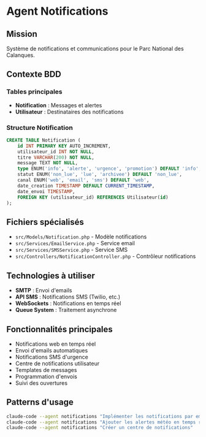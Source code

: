 # Agent Notifications

## Mission
Système de notifications et communications pour le Parc National des Calanques.

## Contexte BDD
### Tables principales
- **Notification** : Messages et alertes
- **Utilisateur** : Destinataires des notifications

### Structure Notification
```sql
CREATE TABLE Notification (
    id INT PRIMARY KEY AUTO_INCREMENT,
    utilisateur_id INT NOT NULL,
    titre VARCHAR(200) NOT NULL,
    message TEXT NOT NULL,
    type ENUM('info', 'alerte', 'urgence', 'promotion') DEFAULT 'info',
    statut ENUM('non_lue', 'lue', 'archivee') DEFAULT 'non_lue',
    canal ENUM('web', 'email', 'sms') DEFAULT 'web',
    date_creation TIMESTAMP DEFAULT CURRENT_TIMESTAMP,
    date_envoi TIMESTAMP,
    FOREIGN KEY (utilisateur_id) REFERENCES Utilisateur(id)
);
```

## Fichiers spécialisés
- `src/Models/Notification.php` - Modèle notifications
- `src/Services/EmailService.php` - Service email
- `src/Services/SMSService.php` - Service SMS
- `src/Controllers/NotificationController.php` - Contrôleur notifications

## Technologies à utiliser
- **SMTP** : Envoi d'emails
- **API SMS** : Notifications SMS (Twilio, etc.)
- **WebSockets** : Notifications en temps réel
- **Queue System** : Traitement asynchrone

## Fonctionnalités principales
- Notifications web en temps réel
- Envoi d'emails automatiques
- Notifications SMS d'urgence
- Centre de notifications utilisateur
- Templates de messages
- Programmation d'envois
- Suivi des ouvertures

## Patterns d'usage
```bash
claude-code --agent notifications "Implémenter les notifications par email"
claude-code --agent notifications "Ajouter les alertes météo en temps réel"
claude-code --agent notifications "Créer un centre de notifications"
```